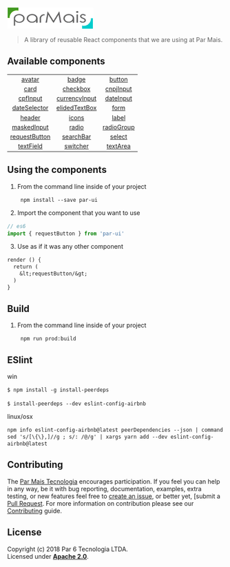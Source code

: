![Logo]

> A library of reusable React components that we are using at Par Mais.
  
## Available components

||||
|:----------:|:----------:|:----------:|
|[avatar]|[badge]|[button]|
|[card]|[checkbox]|[cnpjInput]|
|[cpfInput]|[currencyInput]|[dateInput]|
|[dateSelector]|[elidedTextBox]|[form]|
|[header]|[icons]|[label]|
|[maskedInput]|[radio]|[radioGroup]|
|[requestButton]|[searchBar]|[select]|
|[textField]|[switcher]|[textArea]|


## Using the components

1. From the command line inside of your project

        npm install --save par-ui

2. Import the component that you want to use

  ```js
  // es6
  import { requestButton } from 'par-ui'
  ```


3. Use as if it was any other component

  ```
  render () {
    return (
      &lt;requestButton/&gt;
    )
  }
   ```

## Build
1. From the command line inside of your project

        npm run prod:build

## ESlint

win

```
$ npm install -g install-peerdeps

$ install-peerdeps --dev eslint-config-airbnb
```

linux/osx

```
npm info eslint-config-airbnb@latest peerDependencies --json | command sed 's/[\{\},]//g ; s/: /@/g' | xargs yarn add --dev eslint-config-airbnb@latest
```

## Contributing
The [Par Mais Tecnologia][ParMaisTech] encourages participation. If you feel you can help in any way, be
it with bug reporting, documentation, examples, extra testing, or new features feel free
to [create an issue][Issue], or better yet, [submit a [Pull Request][Pull]. For more
information on contribution please see our [Contributing][Contrib] guide.

## License
Copyright (c) 2018 Par 6 Tecnologia LTDA.  
Licensed under __[Apache 2.0][Lic]__.

[Lic]: ./LICENSE
[Logo]: ./logo.png
[Sponsor]: http://parmais.com.br
[ParMaisTech]: http://parmais.com.br
[Contrib]: ./CONTRIBUTE
[Issue]: https://github.com/par-mais-tecnologia/dynamito/issues/new
[Pull]: https://github.com/par-mais-tecnologia/dynamito/pulls

[avatar]: ./src/avatar
[badge]: ./src/badge
[button]: ./src/button
[card]: ./src/card
[checkbox]: ./src/checkbox
[cnpjInput]: ./src/cnpjInput
[cpfInput]: ./src/cpfInput
[currencyInput]: ./src/currencyInput
[dateInput]: ./src/dateInput
[dateSelector]: ./src/dateSelector
[elidedTextBox]: ./src/elidedTextBox
[form]: ./src/form
[header]: ./src/header
[icons]: ./src/icons
[label]: ./src/label
[maskedInput]: ./src/maskedInput
[radio]: ./src/radio
[radioGroup]: ./src/radioGroup
[requestButton]: ./src/requestButton
[searchBar]: ./src/searchBar
[select]: ./src/select
[style]: ./src/style
[switcher]: ./src/switcher
[textArea]: ./src/textArea
[textField]: ./src/textField
